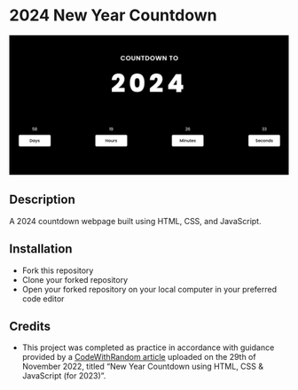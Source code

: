 # 2024 New Year Countdown

![Screenshot of website taken on November 3, 2023](/screenshot.png)

## Description
A 2024 countdown webpage built using HTML, CSS, and JavaScript. 

## Installation
- Fork this repository
- Clone your forked repository
- Open your forked repository on your local computer in your preferred code editor

## Credits
- This project was completed as practice in accordance with guidance provided by a [CodeWithRandom article](https://www.codewithrandom.com/2022/11/29/new-year-countdown-using-javascript/) uploaded on the 29th of November 2022, titled “New Year Countdown using HTML, CSS & JavaScript (for 2023)”.


